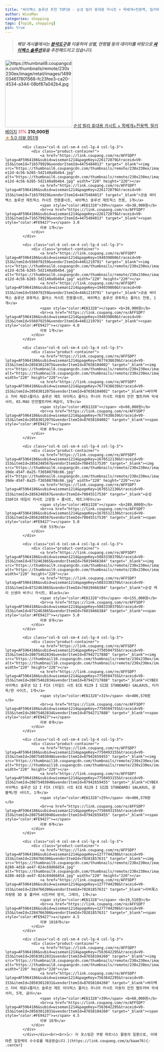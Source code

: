 ```yaml
---
title: "싸이벡스 솔루션 추천 TOP10 - 순성 빌리 휴대용 카시트 + 목베개+전용백, 밀키베이지"
author: WiseMan
categories: shopping
tags: [Top10, shopping]
pin: true
---
```


> ##### 해당 게시물에서는 [**분석도구**](https://itemscout.io/)를 이용하여 **성별**, **연령별** 등의 데이터를 바탕으로 [**싸이벡스 솔루션**](https://link.coupang.com/a/baae76)들을 추천해드리고 있습니다.
<div class="container"><div class="row">
            <div class="col-6 col-sm-4 col-lg-4 col-lg-3">
                <div class="product-container">
                    <a href="https://link.coupang.com/re/AFFSDP?lptag=AF5964186&subid=wiseman1214&pageKey=1422125370&traceid=V0-153&itemId=20177006881&vendorItemId=86669767188" target="_blank"><img src="https://thumbnail8.coupangcdn.com/thumbnails/remote/230x230ex/image/retail/images/1499034617801568-fc23fee3-ca20-4534-a344-08bf87a042b4.jpg" alt="https://thumbnail8.coupangcdn.com/thumbnails/remote/230x230ex/image/retail/images/1499034617801568-fc23fee3-ca20-4534-a344-08bf87a042b4.jpg" width="220" height="220"></a>
                    <a href="https://link.coupang.com/re/AFFSDP?lptag=AF5964186&subid=wiseman1214&pageKey=1422125370&traceid=V0-153&itemId=20177006881&vendorItemId=86669767188" target="_blank">순성 빌리 휴대용 카시트 + 목베개+전용백, 밀키베이지</a>
                    <span style="color:#E61328">31%</span> <b>210,000원</b>
                    <br><a href="https://link.coupang.com/re/AFFSDP?lptag=AF5964186&subid=wiseman1214&pageKey=1422125370&traceid=V0-153&itemId=20177006881&vendorItemId=86669767188" target="_blank"><span style="color:#FE9427">★</span> 5.0
                    리뷰 951개</a>
                </div>
            </div>
            
            <div class="col-6 col-sm-4 col-lg-4 col-lg-3">
                <div class="product-container">
                    <a href="https://link.coupang.com/re/AFFSDP?lptag=AF5964186&subid=wiseman1214&pageKey=226172879&traceid=V0-153&itemId=716579929&vendorItemId=4475484013" target="_blank"><img src="https://thumbnail6.coupangcdn.com/thumbnails/remote/230x230ex/image/vendor_inventory/images/2019/03/05/12/0/cd6c0c88-e12d-4c56-b265-5d2140a8b4b4.jpg" alt="https://thumbnail6.coupangcdn.com/thumbnails/remote/230x230ex/image/vendor_inventory/images/2019/03/05/12/0/cd6c0c88-e12d-4c56-b265-5d2140a8b4b4.jpg" width="220" height="220"></a>
                    <a href="https://link.coupang.com/re/AFFSDP?lptag=AF5964186&subid=wiseman1214&pageKey=226172879&traceid=V0-153&itemId=716579929&vendorItemId=4475484013" target="_blank">코솜 싸이벡스 솔루션 제트픽스 카시트 전용쿨시트, 싸이벡스 솔루션 제트픽스 전용, 1개</a>
                    <span style="color:#E61328">39%</span> <b>38,900원</b>
                    <br><a href="https://link.coupang.com/re/AFFSDP?lptag=AF5964186&subid=wiseman1214&pageKey=226172879&traceid=V0-153&itemId=716579929&vendorItemId=4475484013" target="_blank"><span style="color:#FE9427">★</span> 3.0
                    리뷰 1개</a>
                </div>
            </div>
            
            <div class="col-6 col-sm-4 col-lg-4 col-lg-3">
                <div class="product-container">
                    <a href="https://link.coupang.com/re/AFFSDP?lptag=AF5964186&subid=wiseman1214&pageKey=194039860&traceid=V0-153&itemId=556079259&vendorItemId=4461219791" target="_blank"><img src="https://thumbnail6.coupangcdn.com/thumbnails/remote/230x230ex/image/vendor_inventory/images/2019/03/05/12/0/cd6c0c88-e12d-4c56-b265-5d2140a8b4b4.jpg" alt="https://thumbnail6.coupangcdn.com/thumbnails/remote/230x230ex/image/vendor_inventory/images/2019/03/05/12/0/cd6c0c88-e12d-4c56-b265-5d2140a8b4b4.jpg" width="220" height="220"></a>
                    <a href="https://link.coupang.com/re/AFFSDP?lptag=AF5964186&subid=wiseman1214&pageKey=194039860&traceid=V0-153&itemId=556079259&vendorItemId=4461219791" target="_blank">코솜 싸이벡스 솔루션 큐투픽스 플러스 카시트 전용쿨시트, 싸이벡스 솔루션 큐투픽스 플러스 전용, 1개</a>
                    <span style="color:#E61328"></span> <b>38,900원</b>
                    <br><a href="https://link.coupang.com/re/AFFSDP?lptag=AF5964186&subid=wiseman1214&pageKey=194039860&traceid=V0-153&itemId=556079259&vendorItemId=4461219791" target="_blank"><span style="color:#FE9427">★</span> 4.0
                    리뷰 1개</a>
                </div>
            </div>
            
            <div class="col-6 col-sm-4 col-lg-4 col-lg-3">
                <div class="product-container">
                    <a href="https://link.coupang.com/re/AFFSDP?lptag=AF5964186&subid=wiseman1214&pageKey=7677438639&traceid=V0-153&itemId=20583012075&vendorItemId=87658104002" target="_blank"><img src="https://thumbnail8.coupangcdn.com/thumbnails/remote/230x230ex/image/vendor_inventory/098d/e1ee397616e4c6902a929ee8e330a3468eb19b1a870ed896a15fc4320fea.jpg" alt="https://thumbnail8.coupangcdn.com/thumbnails/remote/230x230ex/image/vendor_inventory/098d/e1ee397616e4c6902a929ee8e330a3468eb19b1a870ed896a15fc4320fea.jpg" width="220" height="220"></a>
                    <a href="https://link.coupang.com/re/AFFSDP?lptag=AF5964186&subid=wiseman1214&pageKey=7677438639&traceid=V0-153&itemId=20583012075&vendorItemId=87658104002" target="_blank">싸이벡스 지비 제로나플러스 솔루션 제트 아이픽스 플러스 주니어 카시트 자동차 안전 벨트커버 악세서리, 03.M4U 안전벨트커버-M곰이, 5개</a>
                    <span style="color:#E61328"></span> <b>60,000원</b>
                    <br><a href="https://link.coupang.com/re/AFFSDP?lptag=AF5964186&subid=wiseman1214&pageKey=7677438639&traceid=V0-153&itemId=20583012075&vendorItemId=87658104002" target="_blank"><span style="color:#FE9427">★</span> 
                    리뷰 0개</a>
                </div>
            </div>
            
            <div class="col-6 col-sm-4 col-lg-4 col-lg-3">
                <div class="product-container">
                    <a href="https://link.coupang.com/re/AFFSDP?lptag=AF5964186&subid=wiseman1214&pageKey=1676512130&traceid=V0-153&itemId=2856248567&vendorItemId=70845517530" target="_blank"><img src="https://thumbnail6.coupangcdn.com/thumbnails/remote/230x230ex/image/retail/images/2020/06/08/17/7/74636a75-39de-454f-8a25-f36508798c66.jpg" alt="https://thumbnail6.coupangcdn.com/thumbnails/remote/230x230ex/image/retail/images/2020/06/08/17/7/74636a75-39de-454f-8a25-f36508798c66.jpg" width="220" height="220"></a>
                    <a href="https://link.coupang.com/re/AFFSDP?lptag=AF5964186&subid=wiseman1214&pageKey=1676512130&traceid=V0-153&itemId=2856248567&vendorItemId=70845517530" target="_blank">순성 ISOFIX 데일리 카시트 고정형 + 쿨시트, 제트그레이</a>
                    <span style="color:#E61328"></span> <b>289,000원</b>
                    <br><a href="https://link.coupang.com/re/AFFSDP?lptag=AF5964186&subid=wiseman1214&pageKey=1676512130&traceid=V0-153&itemId=2856248567&vendorItemId=70845517530" target="_blank"><span style="color:#FE9427">★</span> 5.0
                    리뷰 53개</a>
                </div>
            </div>
            
            <div class="col-6 col-sm-4 col-lg-4 col-lg-3">
                <div class="product-container">
                    <a href="https://link.coupang.com/re/AFFSDP?lptag=AF5964186&subid=wiseman1214&pageKey=5883330370&traceid=V0-153&itemId=8732463865&vendorItemId=76019466384" target="_blank"><img src="https://thumbnail9.coupangcdn.com/thumbnails/remote/230x230ex/image/rs_quotation_api/ef3izwyq/2abf03ed489b40188ddc108cb7aab18c.jpg" alt="https://thumbnail9.coupangcdn.com/thumbnails/remote/230x230ex/image/rs_quotation_api/ef3izwyq/2abf03ed489b40188ddc108cb7aab18c.jpg" width="220" height="220"></a>
                    <a href="https://link.coupang.com/re/AFFSDP?lptag=AF5964186&subid=wiseman1214&pageKey=5883330370&traceid=V0-153&itemId=8732463865&vendorItemId=76019466384" target="_blank">순성 캐리 신생아 바구니 카시트, Black</a>
                    <span style="color:#E61328">5%</span> <b>155,000원</b>
                    <br><a href="https://link.coupang.com/re/AFFSDP?lptag=AF5964186&subid=wiseman1214&pageKey=5883330370&traceid=V0-153&itemId=8732463865&vendorItemId=76019466384" target="_blank"><span style="color:#FE9427">★</span> 5.0
                    리뷰 8개</a>
                </div>
            </div>
            
            <div class="col-6 col-sm-4 col-lg-4 col-lg-3">
                <div class="product-container">
                    <a href="https://link.coupang.com/re/AFFSDP?lptag=AF5964186&subid=wiseman1214&pageKey=7750504755&traceid=V0-153&itemId=20875462834&vendorItemId=87942717888" target="_blank"><img src="https://thumbnail10.coupangcdn.com/thumbnails/remote/230x230ex/image/vendor_inventory/9f6e/57bbfc0ee18cf47675d490edc1197218d89018923f9dff1ed847267447a8.jpg" alt="https://thumbnail10.coupangcdn.com/thumbnails/remote/230x230ex/image/vendor_inventory/9f6e/57bbfc0ee18cf47675d490edc1197218d89018923f9dff1ed847267447a8.jpg" width="220" height="220"></a>
                    <a href="https://link.coupang.com/re/AFFSDP?lptag=AF5964186&subid=wiseman1214&pageKey=7750504755&traceid=V0-153&itemId=20875462834&vendorItemId=87942717888" target="_blank">CYBEX 사이벡스 솔루션 S2 I FIX (차일드 시트 ECE R129 I SIZE STANDARD) GALAXUS, 터키 옥/한 사이즈, 1개</a>
                    <span style="color:#E61328">31%</span> <b>406,570원</b>
                    <br><a href="https://link.coupang.com/re/AFFSDP?lptag=AF5964186&subid=wiseman1214&pageKey=7750504755&traceid=V0-153&itemId=20875462834&vendorItemId=87942717888" target="_blank"><span style="color:#FE9427">★</span> 
                    리뷰 0개</a>
                </div>
            </div>
            
            <div class="col-6 col-sm-4 col-lg-4 col-lg-3">
                <div class="product-container">
                    <a href="https://link.coupang.com/re/AFFSDP?lptag=AF5964186&subid=wiseman1214&pageKey=7750493155&traceid=V0-153&itemId=20875403048&vendorItemId=87942659455" target="_blank"><img src="https://thumbnail10.coupangcdn.com/thumbnails/remote/230x230ex/image/vendor_inventory/a75f/1431b4eeea32c3e3916d84d3681439575363fecee75fd7b51f5efcf45853.jpg" alt="https://thumbnail10.coupangcdn.com/thumbnails/remote/230x230ex/image/vendor_inventory/a75f/1431b4eeea32c3e3916d84d3681439575363fecee75fd7b51f5efcf45853.jpg" width="220" height="220"></a>
                    <a href="https://link.coupang.com/re/AFFSDP?lptag=AF5964186&subid=wiseman1214&pageKey=7750493155&traceid=V0-153&itemId=20875403048&vendorItemId=87942659455" target="_blank">CYBEX 사이벡스 솔루션 S2 I FIX (차일드 시트 ECE R129 I SIZE STANDARD) GALAXUS, 문 블랙/한 사이즈, 1개</a>
                    <span style="color:#E61328">25%</span> <b>406,570원</b>
                    <br><a href="https://link.coupang.com/re/AFFSDP?lptag=AF5964186&subid=wiseman1214&pageKey=7750493155&traceid=V0-153&itemId=20875403048&vendorItemId=87942659455" target="_blank"><span style="color:#FE9427">★</span> 
                    리뷰 0개</a>
                </div>
            </div>
            
            <div class="col-6 col-sm-4 col-lg-4 col-lg-3">
                <div class="product-container">
                    <a href="https://link.coupang.com/re/AFFSDP?lptag=AF5964186&subid=wiseman1214&pageKey=1277744298&traceid=V0-153&itemId=2284766306&vendorItemId=70281857631" target="_blank"><img src="https://thumbnail9.coupangcdn.com/thumbnails/remote/230x230ex/image/retail/images/2020/02/14/18/9/f2c9dbd3-6288-4d18-ae47-024c69d66854.jpg" alt="https://thumbnail9.coupangcdn.com/thumbnails/remote/230x230ex/image/retail/images/2020/02/14/18/9/f2c9dbd3-6288-4d18-ae47-024c69d66854.jpg" width="220" height="220"></a>
                    <a href="https://link.coupang.com/re/AFFSDP?lptag=AF5964186&subid=wiseman1214&pageKey=1277744298&traceid=V0-153&itemId=2284766306&vendorItemId=70281857631" target="_blank">리버폭스 차량용 3D 숯 풀커버 시트커버 방석, 그레이, 1개</a>
                    <span style="color:#E61328"></span> <b>19,510원</b>
                    <br><a href="https://link.coupang.com/re/AFFSDP?lptag=AF5964186&subid=wiseman1214&pageKey=1277744298&traceid=V0-153&itemId=2284766306&vendorItemId=70281857631" target="_blank"><span style="color:#FE9427">★</span> 4.5
                    리뷰 1018개</a>
                </div>
            </div>
            
            <div class="col-6 col-sm-4 col-lg-4 col-lg-3">
                <div class="product-container">
                    <a href="https://link.coupang.com/re/AFFSDP?lptag=AF5964186&subid=wiseman1214&pageKey=7563642295&traceid=V0-153&itemId=20583012031&vendorItemId=87658104260" target="_blank"><img src="https://thumbnail8.coupangcdn.com/thumbnails/remote/230x230ex/image/vendor_inventory/098d/e1ee397616e4c6902a929ee8e330a3468eb19b1a870ed896a15fc4320fea.jpg" alt="https://thumbnail8.coupangcdn.com/thumbnails/remote/230x230ex/image/vendor_inventory/098d/e1ee397616e4c6902a929ee8e330a3468eb19b1a870ed896a15fc4320fea.jpg" width="220" height="220"></a>
                    <a href="https://link.coupang.com/re/AFFSDP?lptag=AF5964186&subid=wiseman1214&pageKey=7563642295&traceid=V0-153&itemId=20583012031&vendorItemId=87658104260" target="_blank">싸이벡스 지비 제로나플러스 솔루션 제트 아이픽스 플러스 주니어 카시트 자동차 안전 벨트커버 악세서리, 5개, 곰이</a>
                    <span style="color:#E61328">39%</span> <b>60,000원</b>
                    <br><a href="https://link.coupang.com/re/AFFSDP?lptag=AF5964186&subid=wiseman1214&pageKey=7563642295&traceid=V0-153&itemId=20583012031&vendorItemId=87658104260" target="_blank"><span style="color:#FE9427">★</span> 4.5
                    리뷰 18개</a>
                </div>
            </div>
            </div></div><br><br>[👉 이 포스팅은 쿠팡 파트너스 활동의 일환으로, 이에 따른 일정액의 수수료를 제공받습니다.](https://link.coupang.com/a/baae76){: .center}